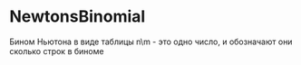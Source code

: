 # NewtonsBinomial
Бином Ньютона в виде таблицы
n\m - это одно число, и обозначают они сколько строк в биноме

